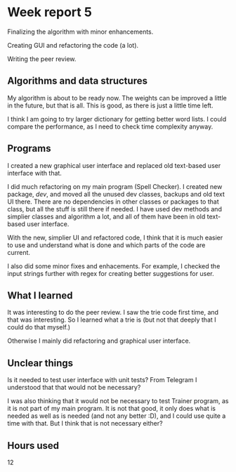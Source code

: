 # Week report 5

Finalizing the algorithm with minor enhancements.

Creating GUI and refactoring the code (a lot).

Writing the peer review.

## Algorithms and data structures

My algorithm is about to be ready now. The weights can be improved a little in the future, but that is all. This is good, as there is just a little time left.

I think I am going to try larger dictionary for getting better word lists. I could compare the performance, as I need to check time complexity anyway.

## Programs

I created a new graphical user interface and replaced old text-based user interface with that.

I did much refactoring on my main program (Spell Checker). I created new package, _dev_, and moved all the unused dev classes, backups and old text UI there.
There are no dependencies in other classes or packages to that class, but all the stuff is still there if needed.
I have used dev methods and simplier classes and algorithm a lot, and all of them have been in old text-based user interface.

With the new, simplier UI and refactored code, I think that it is much easier to use and understand what is done and which parts of the code are current.

I also did some minor fixes and enhacements. For example, I checked the input strings further with regex for creating better suggestions for user.

## What I learned

It was interesting to do the peer review. I saw the trie code first time, and that was interesting. 
So I learned what a trie is (but not that deeply that I could do that myself.)

Otherwise I mainly did refactoring and graphical user interface.

## Unclear things

Is it needed to test user interface with unit tests? From Telegram I understood that that would not be necessary?

I was also thinking that it would not be necessary to test Trainer program, as it is not part of my main program.
It is not that good, it only does what is needed as well as is needed (and not any better :D), and I could use quite a time with that.
But I think that is not necessary either?

## Hours used
12
